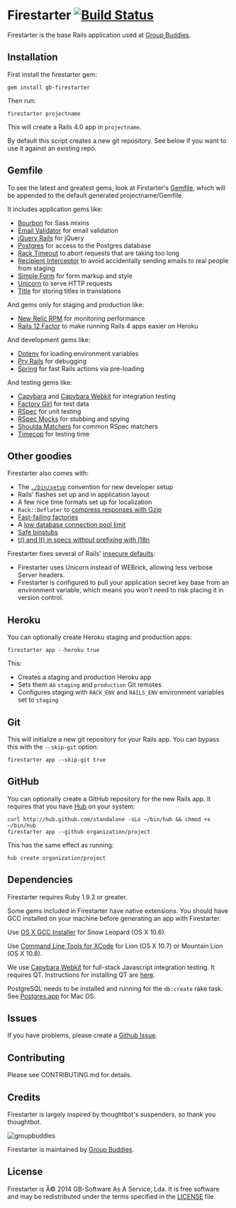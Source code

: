 # Firestarter [![Build Status](https://travis-ci.org/groupbuddies/firestarter.svg?branch=master)](https://travis-ci.org/groupbuddies/firestarter)

Firestarter is the base Rails application used at [Group Buddies](http://groupbuddies.com).

Installation
------------

First install the firestarter gem:

    gem install gb-firestarter

Then run:

    firestarter projectname

This will create a Rails 4.0 app in `projectname`.

By default this script creates a new git repository. See below if you
want to use it against an existing repo.

Gemfile
-------

To see the latest and greatest gems, look at Firstarter's
[Gemfile](templates/Gemfile.erb),
which will be appended to the default generated projectname/Gemfile.

It includes application gems like:

* [Bourbon](https://github.com/thoughtbot/bourbon) for Sass mixins
* [Email Validator](https://github.com/balexand/email_validator) for email
  validation
* [jQuery Rails](https://github.com/rails/jquery-rails) for jQuery
* [Postgres](https://github.com/ged/ruby-pg) for access to the Postgres database
* [Rack Timeout](https://github.com/kch/rack-timeout) to abort requests that are
  taking too long
* [Recipient Interceptor](https://github.com/croaky/recipient_interceptor) to
  avoid accidentally sending emails to real people from staging
* [Simple Form](https://github.com/plataformatec/simple_form) for form markup
  and style
* [Unicorn](https://github.com/defunkt/unicorn) to serve HTTP requests
* [Title](https://github.com/calebthompson/title) for storing titles in
  translations

And gems only for staging and production like:

* [New Relic RPM](https://github.com/newrelic/rpm) for monitoring performance
* [Rails 12 Factor](https://github.com/heroku/rails_12factor) to make running
  Rails 4 apps easier on Heroku

And development gems like:

* [Dotenv](https://github.com/bkeepers/dotenv) for loading environment variables
* [Pry Rails](https://github.com/rweng/pry-rails) for debugging
* [Spring](https://github.com/rails/spring) for fast Rails actions via
  pre-loading

And testing gems like:

* [Capybara](https://github.com/jnicklas/capybara) and
  [Capybara Webkit](https://github.com/thoughtbot/capybara-webkit) for
  integration testing
* [Factory Girl](https://github.com/thoughtbot/factory_girl) for test data
* [RSpec](https://github.com/rspec/rspec) for unit testing
* [RSpec Mocks](https://github.com/rspec/rspec-mocks) for stubbing and spying
* [Shoulda Matchers](https://github.com/thoughtbot/shoulda-matchers) for common
  RSpec matchers
* [Timecop](https://github.com/jtrupiano/timecop-console) for testing time

Other goodies
-------------

Firestarter also comes with:

* The [`./bin/setup`][bin] convention for new developer setup
* Rails' flashes set up and in application layout
* A few nice time formats set up for localization
* `Rack::Deflater` to [compress responses with Gzip][compress]
* [Fast-failing factories][fast]
* A [low database connection pool limit][pool]
* [Safe binstubs][binstub]
* [t() and l() in specs without prefixing with I18n][i18n]

[bin]: http://robots.thoughtbot.com/bin-setup
[compress]: http://robots.thoughtbot.com/content-compression-with-rack-deflater/
[fast]: http://robots.thoughtbot.com/testing-your-factories-first
[pool]: https://devcenter.heroku.com/articles/concurrency-and-database-connections
[binstub]: https://github.com/thoughtbot/suspenders/pull/282
[i18n]: https://github.com/thoughtbot/suspenders/pull/304

Firestarter fixes several of Rails' [insecure defaults]:

* Firestarter uses Unicorn instead of WEBrick, allowing less verbose Server
  headers.
* Firestarter is configured to pull your application secret key base from an
  environment variable, which means you won't need to risk placing it in version
  control.

[insecure defaults]: http://blog.codeclimate.com/blog/2013/03/27/rails-insecure-defaults/

Heroku
------

You can optionally create Heroku staging and production apps:

    firestarter app --heroku true

This:

* Creates a staging and production Heroku app
* Sets them as `staging` and `production` Git remotes
* Configures staging with `RACK_ENV` and `RAILS_ENV` environment variables set
  to `staging`

Git
---

This will initialize a new git repository for your Rails app. You can
bypass this with the `--skip-git` option:

    firestarter app --skip-git true

GitHub
------

You can optionally create a GitHub repository for the new Rails app. It
requires that you have [Hub](https://github.com/github/hub) on your system:

    curl http://hub.github.com/standalone -sLo ~/bin/hub && chmod +x ~/bin/hub
    firestarter app --github organization/project

This has the same effect as running:

    hub create organization/project

Dependencies
------------

Firestarter requires Ruby 1.9.2 or greater.

Some gems included in Firestarter have native extensions. You should have GCC
installed on your machine before generating an app with Firestarter.

Use [OS X GCC Installer](https://github.com/kennethreitz/osx-gcc-installer/) for
Snow Leopard (OS X 10.6).

Use [Command Line Tools for XCode](https://developer.apple.com/downloads/index.action)
for Lion (OS X 10.7) or Mountain Lion (OS X 10.8).

We use [Capybara Webkit](https://github.com/thoughtbot/capybara-webkit) for
full-stack Javascript integration testing. It requires QT. Instructions for
installing QT are
[here](https://github.com/thoughtbot/capybara-webkit/wiki/Installing-Qt-and-compiling-capybara-webkit).

PostgreSQL needs to be installed and running for the `db:create` rake task. See
[Postgres.app](http://postgresapp.com/) for Mac OS.

Issues
------

If you have problems, please create a
[Github Issue](https://github.com/groupbuddies/firestarter/issues).

Contributing
------------

Please see CONTRIBUTING.md for details.

Credits
-------

Firestarter is largely inspired by thoughtbot's suspenders, so thank you
thoughtbot.

![groupbuddies](http://www.groupbuddies.com/logo.png)

Firestarter is maintained by
[Group Buddies](http://groupbuddies.com/).

License
-------

Firestarter is Â© 2014 GB-Software As A Service, Lda. It is free software and may be
redistributed under the terms specified in the [LICENSE](LICENSE) file.

